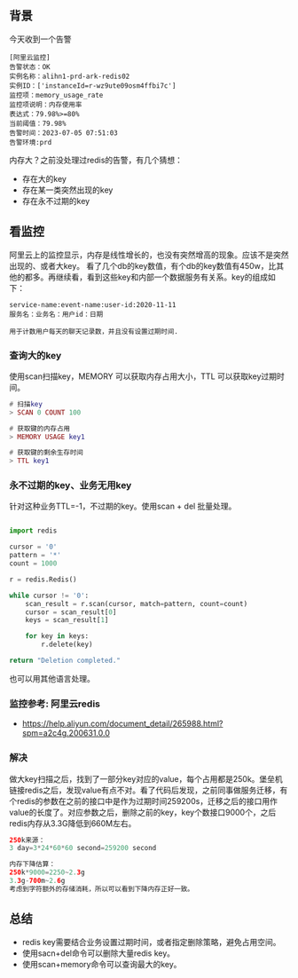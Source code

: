 ## 背景
今天收到一个告警
```
[阿里云监控]
告警状态：OK
实例名称：alihn1-prd-ark-redis02
实例ID：['instanceId=r-wz9ute09osm4ffbi7c']
监控项：memory_usage_rate
监控项说明：内存使用率
表达式：79.98%>=80%
当前阈值：79.98%
告警时间：2023-07-05 07:51:03
告警环境:prd
```
内存大？之前没处理过redis的告警，有几个猜想：
* 存在大的key
* 存在某一类突然出现的key
* 存在永不过期的key

## 看监控
阿里云上的监控显示，内存是线性增长的，也没有突然增高的现象。应该不是突然出现的、或者大key。
看了几个db的key数值，有个db的key数值有450w，比其他的都多。再继续看，看到这些key和内部一个数据服务有关系。key的组成如下：
```
service-name:event-name:user-id:2020-11-11
服务名：业务名：用户id：日期

用于计数用户每天的聊天记录数，并且没有设置过期时间.
```
### 查询大的key
使用scan扫描key，MEMORY 可以获取内存占用大小，TTL 可以获取key过期时间。
```lua
# 扫描key
> SCAN 0 COUNT 100

# 获取键的内存占用
> MEMORY USAGE key1       

# 获取键的剩余生存时间
> TTL key1    
```

### 永不过期的key、业务无用key
针对这种业务TTL=-1，不过期的key。使用scan + del 批量处理。
```python

import redis

cursor = '0'
pattern = '*'
count = 1000

r = redis.Redis()

while cursor != '0':
    scan_result = r.scan(cursor, match=pattern, count=count)
    cursor = scan_result[0]
    keys = scan_result[1]

    for key in keys:
        r.delete(key)

return "Deletion completed."

```
也可以用其他语言处理。

### 监控参考: 阿里云redis
* https://help.aliyun.com/document_detail/265988.html?spm=a2c4g.200631.0.0

### 解决
做大key扫描之后，找到了一部分key对应的value，每个占用都是250k。堡垒机链接redis之后，发现value有点不对。看了代码后发现，之前同事做服务迁移，有个redis的参数在之前的接口中是作为过期时间259200s，迁移之后的接口用作value的长度了。对应参数之后，删除之前的key，key个数接口9000个，之后redis内存从3.3G降低到660M左右。
```java
250k来源：
3 day=3*24*60*60 second=259200 second  

内存下降估算：
250k*9000=2250~2.3g
3.3g-700m~2.6g
考虑到字符额外的存储消耗，所以可以看到下降内存正好一致。
```
## 总结
* redis key需要结合业务设置过期时间，或者指定删除策略，避免占用空间。
* 使用sacn+del命令可以删除大量redis key。
* 使用scan+memory命令可以查询最大的key。